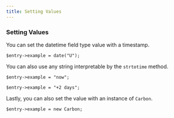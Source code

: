 ```yaml
---
title: Setting Values
---
```


### Setting Values

You can set the datetime field type value with a timestamp.

    $entry->example = date("U");

You can also use any string interpretable by the `strtotime` method.

    $entry->example = "now";

    $entry->example = "+2 days";

Lastly, you can also set the value with an instance of `Carbon`.

    $entry->example = new Carbon;

